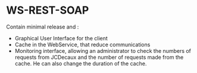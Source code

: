 # WS-REST-SOAP

Contain minimal release and :

* Graphical User Interface for the client
* Cache in the WebService, that reduce communications
* Monitoring interface, allowing an administrator to check the numbers of requests from JCDecaux and the number of requests made from the cache. He can also change the duration of the cache.